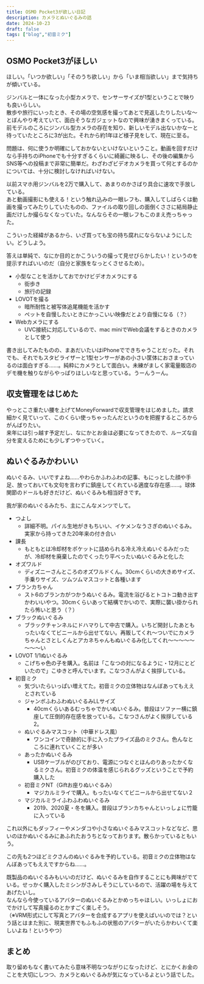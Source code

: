 ```yaml
---
title: OSMO Pocket3が欲しい日記
description: カメラとぬいぐるみの話
date: 2024-10-23
draft: false
tags: ["blog","初音ミク"]
---
```

## OSMO Pocket3がほしい
ほしい。「いつか欲しい」「そのうち欲しい」から「いま相当欲しい」まで気持ちが傾いている。

ジンバルと一体になった小型カメラで、センサーサイズが1型ということで映りも良いらしい。  
散歩や旅行にいったとき、その場の空気感を撮ってあとで見返したりしたいな～とぼんやり考えていて、面白そうなガジェットなので興味が湧きまくっている。前モデルのころにジンバル型カメラの存在を知り、新しいモデル出ないかなーと待っていたところに3が出た。それから約1年ほど様子見をして、現在に至る。

問題は、何に使うか明確にしておかないといけないということ。動画を回すだけなら手持ちのiPhoneでも十分すぎるくらいに綺麗に映るし、その後の編集からSNS等への投稿まで非常に簡単だ。わざわざビデオカメラを買って何とするのかについては、十分に検討しなければいけない。

以前スマホ用ジンバルを2万で購入して、あまりのかさばり具合に速攻で手放している。  
あと動画撮影にも使える！という触れ込みの一眼レフも、購入してしばらくは動画を撮ってみたりしていたものの、ファイルの取り回しの面倒くささに結局静止画だけしか撮らなくなっていた。なんならその一眼レフもこのまえ売っちゃった。

こういった経緯があるから、いざ買っても宝の持ち腐れにならないようにしたい。どうしよう。

答えは単純で、なにか目的とかこういうの撮って見せびらかしたい！というのを提示すればいいのだ（自分と家族をなっとくさせるため）。

- 小型なことを活かしておでかけビデオカメラにする
  - 街歩き
  - 旅行の記録
- LOVOTを撮る
  - 暗所耐性と被写体追尾機能を活かす
  - ペットを自慢したいときにかっこいい映像だとより自慢になる（？）
- Webカメラにする
  - UVC接続に対応しているので、mac miniでWeb会議をするときのカメラとして使う

書き出してみたものの、まあだいたいはiPhoneでできちゃうことだった。それでも、それでもスタビライザーと1型センサーがあの小さい筐体におさまっているのは面白すぎる……。純粋にカメラとして面白い。未練がましく家電量販店のデモ機を触りながらやっぱりほしいなと思っている。うーんうーん。

## 収支管理をはじめた
やっとこさ重たい腰を上げてMoneyForwardで収支管理をはじめました。請求細かく見ていって、このくらい使っちゃったんだというのを把握するところからがんばりたい。  
来年には引っ越す予定だし、なにかとお金は必要になってきたので、ルーズな自分を変えるためにも少しずつやっていく。

## ぬいぐるみかわいい
ぬいぐるみ、いいですよね……やわらかふわふわの記事、もにっとした顔や手足、放っておいても文句を言わずに鎮座してくれている適度な存在感……。球体関節のドールも好きだけど、ぬいぐるみも相当好きです。

我が家のぬいぐるみたち、主にこんなメンツでして。
- つよし
  - 詳細不明。パイル生地がきもちいい、イケメンなうさぎのぬいぐるみ。実家から持ってきた20年来の付き合い
- 課長 
  - もともとは冷却材をポケットに詰められる冷え冷えぬいぐるみだったが、冷却材を廃棄したのでくったり平べったいぬいぐるみと化した
- オズワルド
  - ディズニーさんところのオズワルドくん。30cmくらいの大きめサイズ、手乗りサイズ、ツムツムマスコットと各種います
- ブランカちゃん
  - スト6のブランカがつかうぬいぐるみ。電流を浴びるとトコトコ動き出すかわいいやつ。30cmくらいあって結構でかいので、実際に襲い掛かられたら怖いと思う（？）
- ブラックぬいぐるみ
  - ブラックチャンネルにドハマりして中古で購入。いちど開封したあともったいなくてビニールから出せてない。再販してくれ～ついでにカメラちゃんとさとしくんとアカネちゃんもぬいぐるみ化してくれ～～～～～～～～い
- LOVOT 1/1ぬいぐるみ
  - こげちゃ色の子を購入。名前は「こなつの対になるように・12月にとどいたので」こゆきと呼んでいます。こなつさんがよく挨拶している。
- 初音ミク
  - 気づいたらいっぱい増えてた。初音ミクの立体物はなんぼあってもええとされている
  - ジャンボふわふわぬいぐるみLLサイズ
    - 40cmくらいあるむっちゃでかいぬいぐるみ。普段はソファー横に鎮座して圧倒的存在感を放っている。こなつさんがよく挨拶している2。
  - ぬいぐるみマスコット（中華ドレス風）
    - ワンコインで奇跡的に手に入ったプライズ品のミクさん。色んなところに連れていくことが多い
  - あったかぬいぐるみ
    - USBケーブルがのびており、電源につなぐとほんのりあったかくなるミクさん。初音ミクの体温を感じられるグッズということで予約購入した
  - 初音ミクNT（Giftお座りぬいぐるみ）
    - マジカルミライで購入。もったいなくてビニールから出せてない２
  - マジカルミライふわふわぬいぐるみ
    - 2019、2020夏・冬を購入。普段はブランカちゃんといっしょに竹籠に入っている

これ以外にもダッフィーやメンダコや小さなぬいぐるみマスコットなどなど、思いのほかぬいぐるみにあふれたおうちとなっております。散らかっているともいう。

この先も2つほどミクさんのぬいぐるみを予約している。初音ミクの立体物はなんぼあってもええですからね……。

既製品のぬいぐるみもいいのだけど、ぬいぐるみを自作することにも興味がでている。せっかく購入したミシンがさみしそうにしているので、活躍の場を与えてあげたいし。  
なんなら今使っているアバターのぬいぐるみとかめっちゃほしい。いっしょにおでかけして写真撮るのとかすごく楽しそう。  
（※VRM形式にして写真とアバターを合成するアプリを使えばいいのでは？という話とはまた別に、現実世界でもふもふの状態のアバターがいたらかわいくて楽しいよね！というやつ）

## まとめ
取り留めもなく書いてみたら意味不明なつながりになったけど、とにかくお金のことを大切にしつつ、カメラとぬいぐるみが気になっているよという話でした。